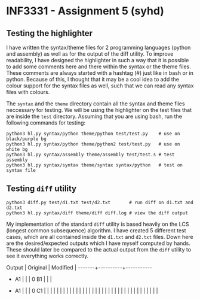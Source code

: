INF3331 - Assignment 5 (syhd)
=============================

Testing the highlighter
-----------------------

I have written the syntax/theme files for 2 programming languages (python and
assembly) as well as for the output of the diff utility. To improve readability, 
I have designed the highlighter in such a way that it is possible to add some
comments here and there within the syntax or the theme files. These comments are 
always started with a hashtag (#) just like in bash or in python. Because of 
this, I thought that it may be a cool idea to add the colour support for the 
syntax files as well, such that we can read any syntax files with colours.

The `syntax` and the `theme` directory contain all the syntax and theme files
neccessary for testing. We will be using the highlighter on the test files that
are inside the `test` directory. Assuming that you are using bash, run the
following commands for testing:

```shell
python3 hl.py syntax/python theme/python test/test.py    # use on black/purple bg
python3 hl.py syntax/python theme/python2 test/test.py   # use on white bg
python3 hl.py syntax/assembly theme/assembly test/test.s # test assembly
python3 hl.py syntax/syntax theme/syntax syntax/python   # test on syntax file
```

Testing ```diff``` utility
--------------------------

```shell
python3 diff.py test/d1.txt test/d2.txt       # run diff on d1.txt and d2.txt
python3 hl.py syntax/diff theme/diff diff.log # view the diff output
```

My implementation of the standard ```diff``` utility is based heavily on the
LCS (longest common subsequence) algorithm. I have created 5 different test
cases, which are all contained inside the ```d1.txt``` and ```d2.txt``` files.
Down here are the desired/expected outputs which I have myself computed by
hands. These should later be compared to the actual output from the ```diff``` 
utility to see it everything works correctly.

Output | Original | Modified |
-------+----------+-----------
- A1   |        |        |
0 B1   |        |        |
+ A1   |        |        |
0 C1   |        |        |
   |        |        |
   |        |        |
   |        |        |
   |        |        |
   |        |        |
   |        |        |
   |        |        |
   |        |        |
   |        |        |
   |        |        |
   |        |        |
